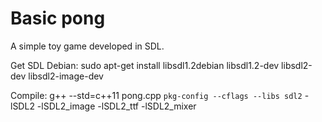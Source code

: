 # Basic pong

A simple toy game developed in SDL.


Get SDL Debian: sudo apt-get install libsdl1.2debian libsdl1.2-dev libsdl2-dev libsdl2-image-dev

Compile: g++ --std=c++11 pong.cpp `pkg-config --cflags --libs sdl2` -lSDL2 -lSDL2_image -lSDL2_ttf -lSDL2_mixer
